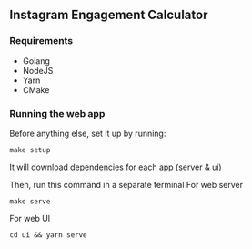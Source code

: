 ## Instagram Engagement Calculator

### Requirements
- Golang
- NodeJS
- Yarn
- CMake

### Running the web app
Before anything else, set it up by running:
```shell
make setup
```
It will download dependencies for each app (server & ui)

Then, run this command in a separate terminal
For web server
```shell
make serve
```
For web UI
```shell
cd ui && yarn serve
```


